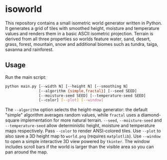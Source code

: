 # isoworld

This repository contains a small isometric world generator written in Python. It
generates a grid of tiles with smoothed height, moisture and temperature values
and renders them in a basic ASCII isometric projection. Terrain is derived from
all three properties so worlds feature water, sand, desert, grass, forest,
mountain, snow and additional biomes such as tundra, taiga, savanna and
rainforest.

## Usage

Run the main script:

```bash
python main.py [--width N] [--height N] [--smoothing N]
               [--algorithm {simple,fractal}] [--seed SEED]
               [--moisture-seed SEED] [--temperature-seed SEED]
               [--color] [--plot] [--window]
```

The `--algorithm` option selects the height-map generator: the default "simple"
algorithm averages random values, while `fractal` uses a diamond-square
implementation for more natural terrain. `--seed`, `--moisture-seed` and
`--temperature-seed` allow deterministic height, moisture and temperature maps
respectively. Pass `--color` to render
ANSI-colored tiles. Use `--plot` to also save a 3D height map to `world.png`
(requires `matplotlib`). Use `--window` to open a simple interactive 3D view
powered by `tkinter`. The window includes scroll bars if the world is larger
than the visible area so you can pan around the map.


